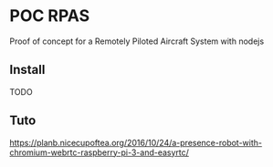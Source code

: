 # POC RPAS

Proof of concept for a Remotely Piloted Aircraft System with nodejs


## Install

TODO


## Tuto

https://planb.nicecupoftea.org/2016/10/24/a-presence-robot-with-chromium-webrtc-raspberry-pi-3-and-easyrtc/
